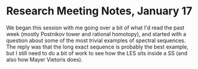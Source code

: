 # Research Meeting Notes, January 17



We began this session with me going over a bit of what I'd read the past week (mostly Postnikov tower and rational homotopy), and started with a question about some of the most trivial examples of spectral sequences. The reply was that the long exact sequence is probably the best example, but I still need to do a bit of work to see how the LES sits inside a SS (and also how Mayer Vietoris does).


